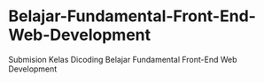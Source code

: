 # Belajar-Fundamental-Front-End-Web-Development
Submision Kelas Dicoding Belajar Fundamental Front-End Web Development
